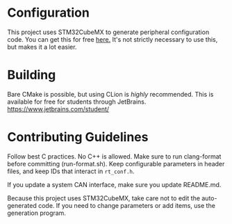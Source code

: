 Configuration
===
This project uses STM32CubeMX to generate peripheral configuration code. 
You can get this for free [here.](https://www.st.com/en/development-tools/stm32cubemx.html)
It's not strictly necessary to use this, but makes it a lot easier.

Building
===
Bare CMake is possible, but using CLion is *highly* recommended.
This is available for free for students through JetBrains. 
https://www.jetbrains.com/student/

Contributing Guidelines
===
Follow best C practices.
No C++ is allowed.
Make sure to run clang-format before committing (run-format.sh).
Keep configurable parameters in header files, and keep IDs that interact in `rt_conf.h`.

If you update a system CAN interface, make sure you update README.md. 

Because this project uses STM32CubeMX, take care not to edit the auto-generated code.
If you need to change parameters or add items, use the generation program.
